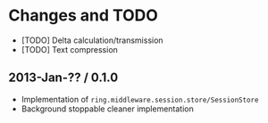 # Changes and TODO

* [TODO] Delta calculation/transmission
* [TODO] Text compression

## 2013-Jan-?? / 0.1.0

* Implementation of `ring.middleware.session.store/SessionStore`
* Background stoppable cleaner implementation
